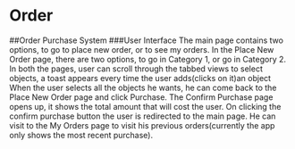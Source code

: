 # Order
##Order Purchase System
###User Interface
The main page contains two options, to go to place new order, or to see my orders.
In the Place New Order page, there are two options, to go in Category 1, or go in Category 2.
In both the pages, user can scroll through the tabbed views to select objects, 
a toast appears every time the user adds(clicks on it)an object
When the user selects all the objects he wants, he can come back to the Place New Order page and click Purchase.
The Confirm Purchase page opens up, it shows the total amount that will cost the user.
On clicking the confirm purchase button the user is redirected to the main page.
He can visit to the My Orders page to visit his previous orders(currently the app only shows the most recent purchase).
